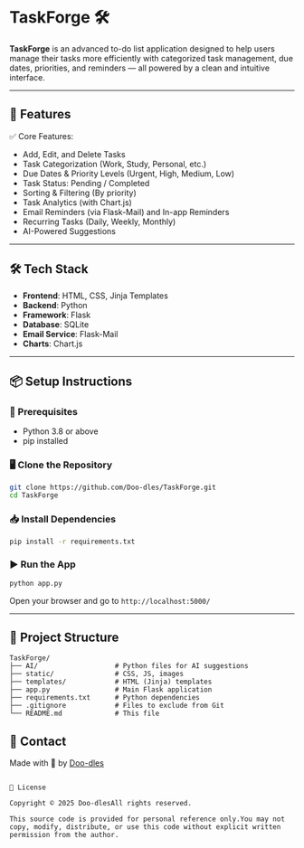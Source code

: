 # TaskForge 🛠

**TaskForge** is an advanced to-do list application designed to help users manage their tasks more efficiently with categorized task management, due dates, priorities, and reminders — all powered by a clean and intuitive interface.

---

## 🚀 Features

✅ Core Features:

*  Add, Edit, and Delete Tasks
*  Task Categorization (Work, Study, Personal, etc.)
*  Due Dates & Priority Levels (Urgent, High, Medium, Low)
*  Task Status: Pending / Completed
*  Sorting & Filtering (By priority)
*  Task Analytics (with Chart.js)
*  Email Reminders (via Flask-Mail) and In-app Reminders
*  Recurring Tasks (Daily, Weekly, Monthly)
*  AI-Powered Suggestions

---

## 🛠️ Tech Stack

* **Frontend**: HTML, CSS, Jinja Templates
* **Backend**: Python
* **Framework**: Flask
* **Database**: SQLite
* **Email Service**: Flask-Mail
* **Charts**: Chart.js

---

## 📦 Setup Instructions

### 🔧 Prerequisites

* Python 3.8 or above
* pip installed

### 🖥️ Clone the Repository

```bash
git clone https://github.com/Doo-dles/TaskForge.git
cd TaskForge
```

### 📥 Install Dependencies

```bash
pip install -r requirements.txt
```

### ▶️ Run the App

```bash
python app.py
```

Open your browser and go to `http://localhost:5000/`

---

## 📂 Project Structure

```
TaskForge/
├── AI/                   # Python files for AI suggestions
├── static/               # CSS, JS, images
├── templates/            # HTML (Jinja) templates
├── app.py                # Main Flask application
├── requirements.txt      # Python dependencies
├── .gitignore            # Files to exclude from Git
└── README.md             # This file

```

## 📧 Contact

Made with 💙 by [Doo-dles](https://github.com/Doo-dles)

```

📄 License

Copyright © 2025 Doo-dlesAll rights reserved.

This source code is provided for personal reference only.You may not copy, modify, distribute, or use this code without explicit written permission from the author.

